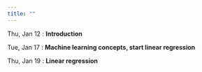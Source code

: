 ```yaml
---
title: ""
---
```


Thu, Jan 12
: **Introduction**  

Tue, Jan 17
: **Machine learning concepts, start linear regression**  

Thu, Jan 19
: **Linear regression**  